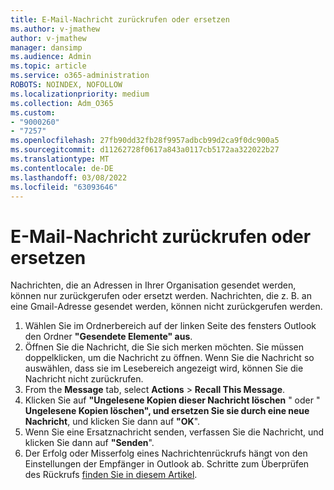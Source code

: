 ```yaml
---
title: E-Mail-Nachricht zurückrufen oder ersetzen
ms.author: v-jmathew
author: v-jmathew
manager: dansimp
ms.audience: Admin
ms.topic: article
ms.service: o365-administration
ROBOTS: NOINDEX, NOFOLLOW
ms.localizationpriority: medium
ms.collection: Adm_O365
ms.custom:
- "9000260"
- "7257"
ms.openlocfilehash: 27fb90dd32fb28f9957adbcb99d2ca9f0dc900a5
ms.sourcegitcommit: d11262728f0617a843a0117cb5172aa322022b27
ms.translationtype: MT
ms.contentlocale: de-DE
ms.lasthandoff: 03/08/2022
ms.locfileid: "63093646"
---
```

# <a name="recall-or-replace-email-message"></a>E-Mail-Nachricht zurückrufen oder ersetzen

Nachrichten, die an Adressen in Ihrer Organisation gesendet werden, können nur zurückgerufen oder ersetzt werden. Nachrichten, die z. B. an eine Gmail-Adresse gesendet werden, können nicht zurückgerufen werden.

1. Wählen Sie im Ordnerbereich auf der linken Seite des fensters Outlook den Ordner **"Gesendete Elemente" aus**.
2. Öffnen Sie die Nachricht, die Sie sich merken möchten. Sie müssen doppelklicken, um die Nachricht zu öffnen. Wenn Sie die Nachricht so auswählen, dass sie im Lesebereich angezeigt wird, können Sie die Nachricht nicht zurückrufen.
3. From the **Message** tab, select **Actions** > **Recall This Message**.
4. Klicken Sie auf **"Ungelesene Kopien dieser Nachricht löschen** " oder " **Ungelesene Kopien löschen", und ersetzen Sie sie durch eine neue Nachricht**, und klicken Sie dann auf **"OK**".
5. Wenn Sie eine Ersatznachricht senden, verfassen Sie die Nachricht, und klicken Sie dann auf **"Senden**".
6. Der Erfolg oder Misserfolg eines Nachrichtenrückrufs hängt von den Einstellungen der Empfänger in Outlook ab. Schritte zum Überprüfen des Rückrufs [finden Sie in diesem Artikel](https://support.office.com/article/recall-or-replace-an-email-message-that-you-sent-35027f88-d655-4554-b4f8-6c0729a723a0#tocheck).
